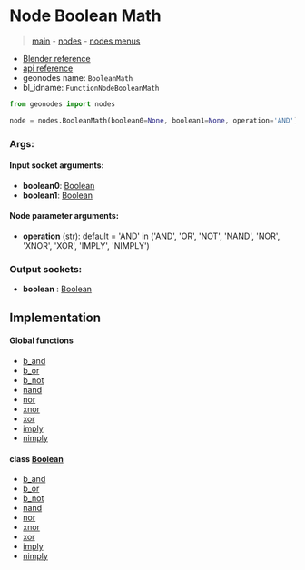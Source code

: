 # Node Boolean Math

> [main](../structure.md) - [nodes](nodes.md) - [nodes menus](nodes_menus.md)

- [Blender reference](https://docs.blender.org/manual/en/latest/modeling/geometry_nodes/utilities/boolean_math.html)
- [api reference](https://docs.blender.org/api/current/bpy.types.FunctionNodeBooleanMath.html)
- geonodes name: `BooleanMath`
- bl_idname: `FunctionNodeBooleanMath`

```python
from geonodes import nodes

node = nodes.BooleanMath(boolean0=None, boolean1=None, operation='AND')
```

### Args:

#### Input socket arguments:

- **boolean0**: [Boolean](Boolean.md)
- **boolean1**: [Boolean](Boolean.md)

#### Node parameter arguments:

- **operation** (str): default = 'AND' in ('AND', 'OR', 'NOT', 'NAND', 'NOR', 'XNOR', 'XOR', 'IMPLY', 'NIMPLY')

### Output sockets:

- **boolean** : [Boolean](Boolean.md)

## Implementation

#### Global functions

 - [b_and](A.md#b_and)
 - [b_or](A.md#b_or)
 - [b_not](A.md#b_not)
 - [nand](A.md#nand)
 - [nor](A.md#nor)
 - [xnor](A.md#xnor)
 - [xor](A.md#xor)
 - [imply](A.md#imply)
 - [nimply](A.md#nimply)
#### class [Boolean](Boolean.md)

 - [b_and](Boolean.md#b_and)
 - [b_or](Boolean.md#b_or)
 - [b_not](Boolean.md#b_not)
 - [nand](Boolean.md#nand)
 - [nor](Boolean.md#nor)
 - [xnor](Boolean.md#xnor)
 - [xor](Boolean.md#xor)
 - [imply](Boolean.md#imply)
 - [nimply](Boolean.md#nimply)
